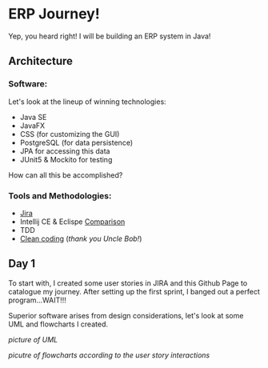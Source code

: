 # ERP Journey!

Yep, you heard right! I will be building an ERP system in Java!

## Architecture
### Software:
Let's look at the lineup of winning technologies:
- Java SE
- JavaFX
- CSS (for customizing the GUI)
- PostgreSQL (for data persistence)
- JPA for accessing this data
- JUnit5 & Mockito for testing

How can all this be accomplished?

### Tools and Methodologies:
- [Jira](https://thomaspaul.atlassian.net/jira/software/projects/WAR/boards/1/backlog)
- Intellij CE & Eclispe [Comparison](https://thomaspaul.atlassian.net/wiki/spaces/CL/overview)
- TDD
- [Clean coding](https://www.amazon.com/Clean-Code-Handbook-Software-Craftsmanship/dp/0132350882) (_thank you Uncle Bob!_)

## Day 1

To start with, I created some user stories in JIRA and this Github Page to catalogue my journey.
After setting up the first sprint, I banged out a perfect program...WAIT!!!

Superior software arises from design considerations, let's look at some UML and flowcharts I created.

_picture of UML_

_picutre of flowcharts according to the user story interactions_
